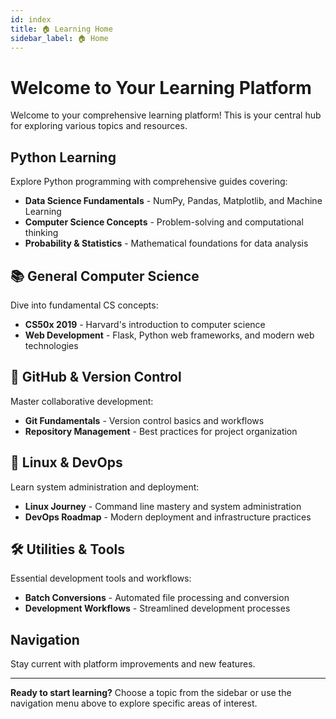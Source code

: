```yaml
---
id: index
title: 🏠 Learning Home
sidebar_label: 🏠 Home
---
```


# Welcome to Your Learning Platform

Welcome to your comprehensive learning platform! This is your central hub for exploring various topics and resources.

## Python Learning

Explore Python programming with comprehensive guides covering:

- **Data Science Fundamentals** - NumPy, Pandas, Matplotlib, and Machine Learning
- **Computer Science Concepts** - Problem-solving and computational thinking
- **Probability & Statistics** - Mathematical foundations for data analysis

## 📚 General Computer Science

Dive into fundamental CS concepts:

- **CS50x 2019** - Harvard's introduction to computer science
- **Web Development** - Flask, Python web frameworks, and modern web technologies

## 🐙 GitHub & Version Control

Master collaborative development:

- **Git Fundamentals** - Version control basics and workflows
- **Repository Management** - Best practices for project organization

## 🐧 Linux & DevOps

Learn system administration and deployment:

- **Linux Journey** - Command line mastery and system administration
- **DevOps Roadmap** - Modern deployment and infrastructure practices

## 🛠️ Utilities & Tools

Essential development tools and workflows:

- **Batch Conversions** - Automated file processing and conversion
- **Development Workflows** - Streamlined development processes

## Navigation

Stay current with platform improvements and new features.

---

**Ready to start learning?** Choose a topic from the sidebar or use the navigation menu above to explore specific areas of interest.
